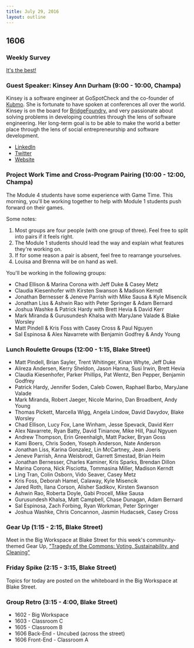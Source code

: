 ```yaml
---
title: July 29, 2016
layout: outline
---
```


## 1606

### Weekly Survey

[It's the best!](https://goo.gl/forms/B2XXai0kHRszK6JR2)

### Guest Speaker: Kinsey Ann Durham (9:00 - 10:00, Champa)

Kinsey is a software engineer at GoSpotCheck and the co-founder of [Kubmo](www.kubmo.org). She is fortunate to have spoken at conferences all over the world. Kinsey is on the board for [BridgeFoundry.](www.bridgefoundry.org) and very passionate about solving problems in developing countries through the lens of software engineering. Her long-term goal is to be able to make the world a better place through the lens of social entrepreneurship and software development.

* [LinkedIn](https://www.linkedin.com/in/kinseyanndurham)
* [Twitter](https://twitter.com/kinseyanndurham)
* [Website](http://kinseyanndurham.com/)

### Project Work Time and Cross-Program Pairing (10:00 - 12:00, Champa)

The Module 4 students have some experience with Game Time. This morning, you'll be working together to help with Module 1 students push forward on their games.

Some notes:

1. Most groups are four people (with one group of three). Feel free to split into pairs if it feels right.
2. The Module 1 students should lead the way and explain what features they're working on.
3. If for some reason a pair is absent, feel free to rearrange yourselves.
4. Louisa and Brenna will be on hand as well.

You'll be working in the following groups:

- Chad Ellison & Marina Corona with Jeff Duke & Casey Metz
- Claudia Kiesenhofer with Kirsten Swanson & Madison Kerndt
- Jonathan Bernesser & Jeneve Parrish with Mike Sausa & Kyle Misencik
- Jonathan Liss & Ashwin Rao with Peter Springer & Adam Bernard
- Joshua Washke & Patrick Hardy with Brett Hevia & David Kerr
- Mark Miranda & Gurusundesh Khalsa with MaryJane Valade & Blake Worsley
- Matt Pindell & Kris Foss with Casey Cross & Paul Nguyen
- Sal Espinosa & Alex Navarrete with Benjamin Godfrey & Andy Young

### Lunch Roulette Groups (12:00 - 1:15, Blake Street)

- Matt Pindell, Brian Sayler, Trent Whitinger, Kinan Whyte, Jeff Duke
- Alireza Andersen, Kerry Sheldon, Jason Hanna, Susi Irwin, Brett Hevia
- Claudia Kiesenhofer, Parker Phillips, Pat Wentz, Ben Pepper, Benjamin Godfrey
- Patrick Hardy, Jennifer Soden, Caleb Cowen, Raphael Barbo, MaryJane Valade
- Mark Miranda, Robert Jaeger, Nicole Marino, Dan Broadbent, Andy Young
- Thomas Pickett, Marcella Wigg, Angela Lindow, David Davydov, Blake Worsley
- Chad Ellison, Lucy Fox, Lane Winham, Jesse Spevack, David Kerr
- Alex Navarrete, Ryan Batty, David Tinianow, Mike Hill, Paul Ngyuen
- Andrew Thompson, Erin Greenhalgh, Matt Packer, Bryan Goss
- Kami Boers, Chris Soden, Yoseph Anderson, Nate Anderson
- Jonathan Liss, Karina Gonzalez, Lin McCartney, Jean Joeris
- Jeneve Parrish, Anna Weisbrodt, Garrett Smestad, Brian Heim
- Jonathan Bernesser, Charles Kaminer, Kris Sparks, Brendan Dillon
- Marina Corona, Nick Pisciotta, Tommasina Miller, Madison Kerndt
- Ling Tran, Colin Osborn, Vido Seaver, Casey Metz
- Kris Foss, Deborah Hamel, Calaway, Kyle Misencik
- Jared Roth, Ilana Corson, Alisher Sadikov, Kirsten Swanson
- Ashwin Rao, Roberta Doyle, Gabi Procell, Mike Sausa
- Gurusundesh Khalsa, Matt Campbell, Chase Dunagan, Adam Bernard
- Sal Espinosa, Zach Forbing, Ryan Workman, Peter Springer
- Joshua Washke, Chris Concannon, Jasmin Hudacsek, Casey Cross

### Gear Up (1:15 - 2:15, Blake Street)

Meet in the Big Workspace at Blake Street for this week's community-themed Gear Up, ["Tragedy of the Commons: Voting, Sustainability, and Cleaning"](https://github.com/turingschool/gear-up/blob/master/tragedy_of_the_commons.markdown)

### Friday Spike (2:15 - 3:15, Blake Street)

Topics for today are posted on the whiteboard in the Big Workspace at Blake Street.

### Group Retro (3:15 - 4:00, Blake Street)

* 1602 - Big Workspace
* 1603 - Classroom C
* 1605 - Classroom B
* 1606 Back-End - Uncubed (across the street)
* 1606 Front-End - Classroom A
